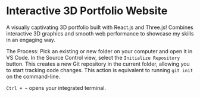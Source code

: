 # Interactive 3D Portfolio Website

A visually captivating 3D portfolio built with React.js and Three.js! Combines interactive 3D graphics and smooth web performance to showcase my skills in an engaging way.

The Process:
Pick an existing or new folder on your computer and open it in VS Code. In the Source Control view, select the `Initialize Repository` button. This creates a new Git repository in the current folder, allowing you to start tracking code changes. This action is equivalent to running `git init` on the command-line.

`Ctrl + ~` opens your integrated terminal.

